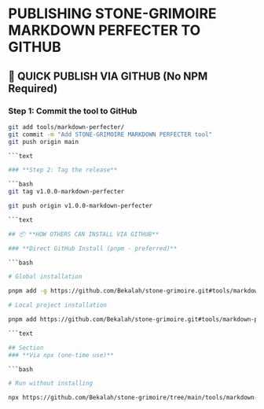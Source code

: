 # PUBLISHING STONE-GRIMOIRE MARKDOWN PERFECTER TO GITHUB

## 🚀 **QUICK PUBLISH VIA GITHUB (No NPM Required)**

### **Step 1: Commit the tool to GitHub**

```bash
git add tools/markdown-perfecter/
git commit -m "Add STONE-GRIMOIRE MARKDOWN PERFECTER tool"
git push origin main

```text

### **Step 2: Tag the release**

```bash
git tag v1.0.0-markdown-perfecter

git push origin v1.0.0-markdown-perfecter

```text

## 📦 **HOW OTHERS CAN INSTALL VIA GITHUB**

### **Direct GitHub Install (pnpm - preferred)**

```bash

# Global installation

pnpm add -g https://github.com/Bekalah/stone-grimoire.git#tools/markdown-perfecter

# Local project installation

pnpm add https://github.com/Bekalah/stone-grimoire.git#tools/markdown-perfecter

```text

## Section
### **Via npx (one-time use)**

```bash

# Run without installing

npx https://github.com/Bekalah/stone-grimoire/tree/main/tools/markdown-perfecter README.md --dry-run
